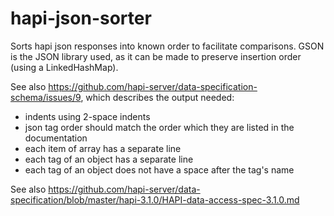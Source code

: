 # hapi-json-sorter
Sorts hapi json responses into known order to facilitate comparisons.  GSON is the JSON 
library used, as it can be made to preserve insertion order (using a LinkedHashMap).

See also https://github.com/hapi-server/data-specification-schema/issues/9, which describes
the output needed:

* indents using 2-space indents
* json tag order should match the order which they are listed in the documentation
* each item of array has a separate line
* each tag of an object has a separate line
* each tag of an object does not have a space after the tag's name

See also https://github.com/hapi-server/data-specification/blob/master/hapi-3.1.0/HAPI-data-access-spec-3.1.0.md
